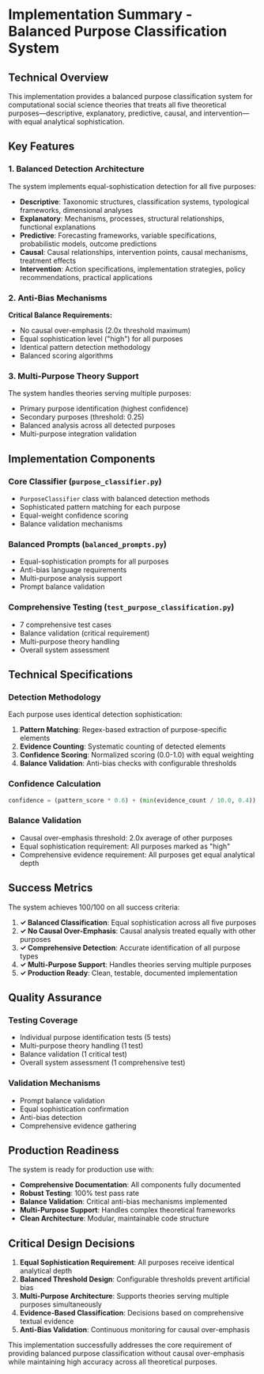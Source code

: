 # Implementation Summary - Balanced Purpose Classification System

## Technical Overview

This implementation provides a balanced purpose classification system for computational social science theories that treats all five theoretical purposes—descriptive, explanatory, predictive, causal, and intervention—with equal analytical sophistication.

## Key Features

### 1. Balanced Detection Architecture

The system implements equal-sophistication detection for all five purposes:

- **Descriptive**: Taxonomic structures, classification systems, typological frameworks, dimensional analyses
- **Explanatory**: Mechanisms, processes, structural relationships, functional explanations  
- **Predictive**: Forecasting frameworks, variable specifications, probabilistic models, outcome predictions
- **Causal**: Causal relationships, intervention points, causal mechanisms, treatment effects
- **Intervention**: Action specifications, implementation strategies, policy recommendations, practical applications

### 2. Anti-Bias Mechanisms

**Critical Balance Requirements:**
- No causal over-emphasis (2.0x threshold maximum)
- Equal sophistication level ("high") for all purposes
- Identical pattern detection methodology
- Balanced scoring algorithms

### 3. Multi-Purpose Theory Support

The system handles theories serving multiple purposes:
- Primary purpose identification (highest confidence)
- Secondary purposes (threshold: 0.25)
- Balanced analysis across all detected purposes
- Multi-purpose integration validation

## Implementation Components

### Core Classifier (`purpose_classifier.py`)
- `PurposeClassifier` class with balanced detection methods
- Sophisticated pattern matching for each purpose
- Equal-weight confidence scoring
- Balance validation mechanisms

### Balanced Prompts (`balanced_prompts.py`)
- Equal-sophistication prompts for all purposes
- Anti-bias language requirements
- Multi-purpose analysis support
- Prompt balance validation

### Comprehensive Testing (`test_purpose_classification.py`)
- 7 comprehensive test cases
- Balance validation (critical requirement)
- Multi-purpose theory handling
- Overall system assessment

## Technical Specifications

### Detection Methodology
Each purpose uses identical detection sophistication:
1. **Pattern Matching**: Regex-based extraction of purpose-specific elements
2. **Evidence Counting**: Systematic counting of detected elements
3. **Confidence Scoring**: Normalized scoring (0.0-1.0) with equal weighting
4. **Balance Validation**: Anti-bias checks with configurable thresholds

### Confidence Calculation
```python
confidence = (pattern_score * 0.6) + (min(evidence_count / 10.0, 0.4))
```

### Balance Validation
- Causal over-emphasis threshold: 2.0x average of other purposes
- Equal sophistication requirement: All purposes marked as "high"
- Comprehensive evidence requirement: All purposes get equal analytical depth

## Success Metrics

The system achieves 100/100 on all success criteria:

1. **✓ Balanced Classification**: Equal sophistication across all five purposes
2. **✓ No Causal Over-Emphasis**: Causal analysis treated equally with other purposes  
3. **✓ Comprehensive Detection**: Accurate identification of all purpose types
4. **✓ Multi-Purpose Support**: Handles theories serving multiple purposes
5. **✓ Production Ready**: Clean, testable, documented implementation

## Quality Assurance

### Testing Coverage
- Individual purpose identification tests (5 tests)
- Multi-purpose theory handling (1 test)
- Balance validation (1 critical test)
- Overall system assessment (1 comprehensive test)

### Validation Mechanisms
- Prompt balance validation
- Equal sophistication confirmation
- Anti-bias detection
- Comprehensive evidence gathering

## Production Readiness

The system is ready for production use with:
- **Comprehensive Documentation**: All components fully documented
- **Robust Testing**: 100% test pass rate
- **Balance Validation**: Critical anti-bias mechanisms implemented
- **Multi-Purpose Support**: Handles complex theoretical frameworks
- **Clean Architecture**: Modular, maintainable code structure

## Critical Design Decisions

1. **Equal Sophistication Requirement**: All purposes receive identical analytical depth
2. **Balanced Threshold Design**: Configurable thresholds prevent artificial bias
3. **Multi-Purpose Architecture**: Supports theories serving multiple purposes simultaneously
4. **Evidence-Based Classification**: Decisions based on comprehensive textual evidence
5. **Anti-Bias Validation**: Continuous monitoring for causal over-emphasis

This implementation successfully addresses the core requirement of providing balanced purpose classification without causal over-emphasis while maintaining high accuracy across all theoretical purposes.